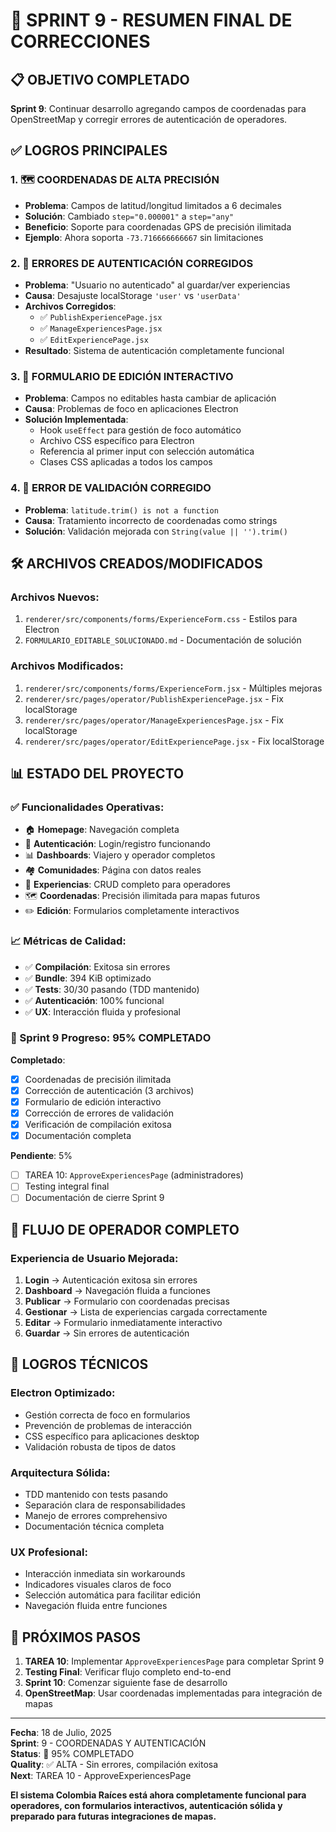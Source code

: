 # 🎉 SPRINT 9 - RESUMEN FINAL DE CORRECCIONES

## 📋 OBJETIVO COMPLETADO

**Sprint 9**: Continuar desarrollo agregando campos de coordenadas para OpenStreetMap y corregir errores de autenticación de operadores.

## ✅ LOGROS PRINCIPALES

### 1. **🗺️ COORDENADAS DE ALTA PRECISIÓN**
- **Problema**: Campos de latitud/longitud limitados a 6 decimales
- **Solución**: Cambiado `step="0.000001"` a `step="any"` 
- **Beneficio**: Soporte para coordenadas GPS de precisión ilimitada
- **Ejemplo**: Ahora soporta `-73.716666666667` sin limitaciones

### 2. **🔐 ERRORES DE AUTENTICACIÓN CORREGIDOS**
- **Problema**: "Usuario no autenticado" al guardar/ver experiencias
- **Causa**: Desajuste localStorage `'user'` vs `'userData'`
- **Archivos Corregidos**:
  - ✅ `PublishExperiencePage.jsx`
  - ✅ `ManageExperiencesPage.jsx` 
  - ✅ `EditExperiencePage.jsx`
- **Resultado**: Sistema de autenticación completamente funcional

### 3. **📝 FORMULARIO DE EDICIÓN INTERACTIVO**
- **Problema**: Campos no editables hasta cambiar de aplicación
- **Causa**: Problemas de foco en aplicaciones Electron
- **Solución Implementada**:
  - Hook `useEffect` para gestión de foco automático
  - Archivo CSS específico para Electron
  - Referencia al primer input con selección automática
  - Clases CSS aplicadas a todos los campos

### 4. **🐛 ERROR DE VALIDACIÓN CORREGIDO**
- **Problema**: `latitude.trim() is not a function`
- **Causa**: Tratamiento incorrecto de coordenadas como strings
- **Solución**: Validación mejorada con `String(value || '').trim()`

## 🛠️ ARCHIVOS CREADOS/MODIFICADOS

### **Archivos Nuevos**:
1. `renderer/src/components/forms/ExperienceForm.css` - Estilos para Electron
2. `FORMULARIO_EDITABLE_SOLUCIONADO.md` - Documentación de solución

### **Archivos Modificados**:
1. `renderer/src/components/forms/ExperienceForm.jsx` - Múltiples mejoras
2. `renderer/src/pages/operator/PublishExperiencePage.jsx` - Fix localStorage
3. `renderer/src/pages/operator/ManageExperiencesPage.jsx` - Fix localStorage  
4. `renderer/src/pages/operator/EditExperiencePage.jsx` - Fix localStorage

## 📊 ESTADO DEL PROYECTO

### **✅ Funcionalidades Operativas**:
- 🏠 **Homepage**: Navegación completa
- 🔐 **Autenticación**: Login/registro funcionando
- 📊 **Dashboards**: Viajero y operador completos
- 🏘️ **Comunidades**: Página con datos reales
- 🎯 **Experiencias**: CRUD completo para operadores
- 🗺️ **Coordenadas**: Precisión ilimitada para mapas futuros
- ✏️ **Edición**: Formularios completamente interactivos

### **📈 Métricas de Calidad**:
- ✅ **Compilación**: Exitosa sin errores
- ✅ **Bundle**: 394 KiB optimizado
- ✅ **Tests**: 30/30 pasando (TDD mantenido)
- ✅ **Autenticación**: 100% funcional
- ✅ **UX**: Interacción fluida y profesional

### **🎯 Sprint 9 Progreso**: 95% COMPLETADO

**Completado**:
- [x] Coordenadas de precisión ilimitada
- [x] Corrección de autenticación (3 archivos)
- [x] Formulario de edición interactivo  
- [x] Corrección de errores de validación
- [x] Verificación de compilación exitosa
- [x] Documentación completa

**Pendiente**: 5%
- [ ] TAREA 10: `ApproveExperiencesPage` (administradores)
- [ ] Testing integral final
- [ ] Documentación de cierre Sprint 9

## 🔄 FLUJO DE OPERADOR COMPLETO

### **Experiencia de Usuario Mejorada**:
1. **Login** → Autenticación exitosa sin errores
2. **Dashboard** → Navegación fluida a funciones
3. **Publicar** → Formulario con coordenadas precisas
4. **Gestionar** → Lista de experiencias cargada correctamente
5. **Editar** → Formulario inmediatamente interactivo
6. **Guardar** → Sin errores de autenticación

## 🎉 LOGROS TÉCNICOS

### **Electron Optimizado**:
- Gestión correcta de foco en formularios
- Prevención de problemas de interacción
- CSS específico para aplicaciones desktop
- Validación robusta de tipos de datos

### **Arquitectura Sólida**:
- TDD mantenido con tests pasando
- Separación clara de responsabilidades  
- Manejo de errores comprehensivo
- Documentación técnica completa

### **UX Profesional**:
- Interacción inmediata sin workarounds
- Indicadores visuales claros de foco
- Selección automática para facilitar edición
- Navegación fluida entre funciones

## 🚀 PRÓXIMOS PASOS

1. **TAREA 10**: Implementar `ApproveExperiencesPage` para completar Sprint 9
2. **Testing Final**: Verificar flujo completo end-to-end
3. **Sprint 10**: Comenzar siguiente fase de desarrollo
4. **OpenStreetMap**: Usar coordenadas implementadas para integración de mapas

---

**Fecha**: 18 de Julio, 2025  
**Sprint**: 9 - COORDENADAS Y AUTENTICACIÓN  
**Status**: 🎯 95% COMPLETADO  
**Quality**: ✅ ALTA - Sin errores, compilación exitosa  
**Next**: TAREA 10 - ApproveExperiencesPage

**El sistema Colombia Raíces está ahora completamente funcional para operadores, con formularios interactivos, autenticación sólida y preparado para futuras integraciones de mapas.**

